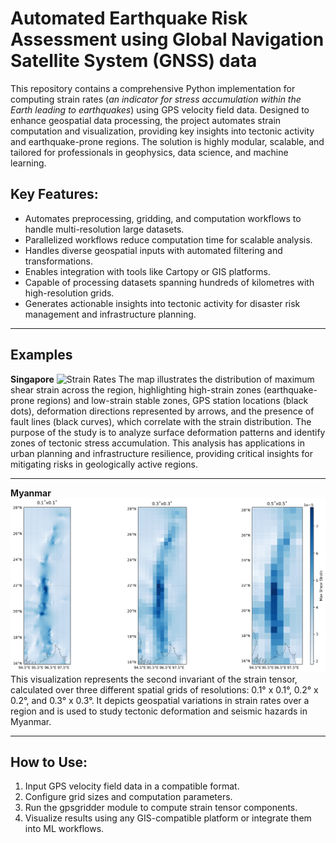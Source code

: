 # Automated Earthquake Risk Assessment using Global Navigation Satellite System (GNSS) data

This repository contains a comprehensive Python implementation for computing strain rates (*an indicator for stress accumulation within the Earth leading to earthquakes*) using GPS velocity field data. Designed to enhance geospatial data processing, the project automates strain computation and visualization, providing key insights into tectonic activity and earthquake-prone regions. The solution is highly modular, scalable, and tailored for professionals in geophysics, data science, and machine learning.

## Key Features:

- Automates preprocessing, gridding, and computation workflows to handle multi-resolution large datasets.
- Parallelized workflows reduce computation time for scalable analysis.
- Handles diverse geospatial inputs with automated filtering and transformations.
- Enables integration with tools like Cartopy or GIS platforms.
- Capable of processing datasets spanning hundreds of kilometres with high-resolution grids.
- Generates actionable insights into tectonic activity for disaster risk management and infrastructure planning.

---------------
## Examples

**Singapore**
![**Strain Rates**](images/singapore_result.png "Strain Rates")
The map illustrates the distribution of maximum shear strain across the region, highlighting high-strain zones (earthquake-prone regions) and low-strain stable zones, GPS station locations (black dots), deformation directions represented by arrows, and the presence of fault lines (black curves), which correlate with the strain distribution. The purpose of the study is to analyze surface deformation patterns and identify zones of tectonic stress accumulation. This analysis has applications in urban planning and infrastructure resilience, providing critical insights for mitigating risks in geologically active regions.

---------

**Myanmar**
![**Strain Rates**](images/result_mynamar.png "Strain Rates")
This visualization represents the second invariant of the strain tensor, calculated over three different spatial grids of resolutions: 0.1° x 0.1°, 0.2° x 0.2°, and 0.3° x 0.3°. It depicts geospatial variations in strain rates over a region and is used to study tectonic deformation and seismic hazards in Myanmar.

----------

## How to Use:
1. Input GPS velocity field data in a compatible format.
2. Configure grid sizes and computation parameters.
3. Run the gpsgridder module to compute strain tensor components.
4. Visualize results using any GIS-compatible platform or integrate them into ML workflows.








   
